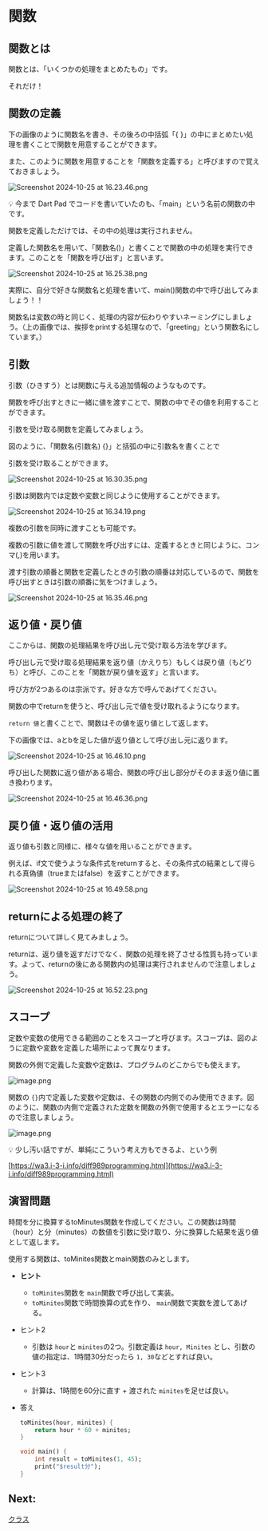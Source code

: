 # 関数

## 関数とは

関数とは、「いくつかの処理をまとめたもの」です。

それだけ！

## 関数の定義

下の画像のように関数名を書き、その後ろの中括弧「{ }」の中にまとめたい処理を書くことで関数を用意することができます。

また、このように関数を用意することを「関数を定義する」と呼びますので覚えておきましょう。

![Screenshot 2024-10-25 at 16.23.46.png](../section1/images/08/Screenshot_2024-10-25_at_16.23.46.png)

<aside>

💡 今まで Dart Pad でコードを書いていたのも、「main」という名前の関数の中です。

</aside>

関数を定義しただけでは、その中の処理は実行されません。

定義した関数名を用いて、「関数名()」と書くことで関数の中の処理を実行できます。このことを「関数を呼び出す」と言います。

![Screenshot 2024-10-25 at 16.25.38.png](../section1/images/08/Screenshot_2024-10-25_at_16.25.38.png)

実際に、自分で好きな関数名と処理を書いて、main()関数の中で呼び出してみましょう！！

関数名は変数の時と同じく、処理の内容が伝わりやすいネーミングにしましょう。（上の画像では、挨拶をprintする処理なので、「greeting」という関数名にしています。）

## 引数

引数（ひきすう）とは関数に与える追加情報のようなものです。

関数を呼び出すときに一緒に値を渡すことで、関数の中でその値を利用することができます。

引数を受け取る関数を定義してみましょう。

図のように、「関数名(引数名) {}」と括弧の中に引数名を書くことで

引数を受け取ることができます。

![Screenshot 2024-10-25 at 16.30.35.png](../section1/images/08/Screenshot_2024-10-25_at_16.30.35.png)

引数は関数内では定数や変数と同じように使用することができます。

![Screenshot 2024-10-25 at 16.34.19.png](../section1/images/08/Screenshot_2024-10-25_at_16.34.19.png)

複数の引数を同時に渡すことも可能です。

複数の引数に値を渡して関数を呼び出すには、定義するときと同じように、コンマ(,)を用います。

渡す引数の順番と関数を定義したときの引数の順番は対応しているので、関数を呼び出すときは引数の順番に気をつけましょう。

![Screenshot 2024-10-25 at 16.35.46.png](../section1/images/08/Screenshot_2024-10-25_at_16.35.46.png)

## 返り値・戻り値

ここからは、関数の処理結果を呼び出し元で受け取る方法を学びます。

呼び出し元で受け取る処理結果を返り値（かえりち）もしくは戻り値（もどりち）と呼び、このことを「関数が戻り値を返す」と言います。

呼び方が2つあるのは宗派です。好きな方で呼んであげてください。

関数の中でreturnを使うと、呼び出し元で値を受け取れるようになります。

`return 値`と書くことで、関数はその値を返り値として返します。

下の画像では、aとbを足した値が返り値として呼び出し元に返ります。

![Screenshot 2024-10-25 at 16.46.10.png](../section1/images/08/Screenshot_2024-10-25_at_16.46.10.png)

呼び出した関数に返り値がある場合、関数の呼び出し部分がそのまま返り値に置き換わります。

![Screenshot 2024-10-25 at 16.46.36.png](../section1/images/08/Screenshot_2024-10-25_at_16.46.36.png)

## 戻り値・返り値の活用

返り値も引数と同様に、様々な値を用いることができます。

例えば、if文で使うような条件式をreturnすると、その条件式の結果として得られる真偽値（trueまたはfalse）を返すことができます。

![Screenshot 2024-10-25 at 16.49.58.png](../section1/images/08/Screenshot_2024-10-25_at_16.49.58.png)

## returnによる処理の終了

returnについて詳しく見てみましょう。

returnは、返り値を返すだけでなく、関数の処理を終了させる性質も持っています。よって、returnの後にある関数内の処理は実行されませんので注意しましょう。

![Screenshot 2024-10-25 at 16.52.23.png](../section1/images/08/Screenshot_2024-10-25_at_16.52.23.png)

## スコープ

定数や変数の使用できる範囲のことをスコープと呼びます。スコープは、図のように定数や変数を定義した場所によって異なります。

関数の外側で定義した変数や定数は、プログラムのどこからでも使えます。

![image.png](../section1/images/08/image.png)

関数の `{}`内で定義した変数や定数は、その関数の内側でのみ使用できます。図のように、関数の内側で定義された定数を関数の外側で使用するとエラーになるので注意しましょう。

![image.png](../section1/images/08/image%201.png)

<aside>

💡 少し汚い話ですが、単純にこういう考え方もできるよ、という例

[https://wa3.i-3-i.info/diff989programming.html](https://wa3.i-3-i.info/diff989programming.html)

</aside>

## 演習問題

時間を分に換算するtoMinutes関数を作成してください。この関数は時間（hour）と分（minutes）の数値を引数に受け取り、分に換算した結果を返り値として返します。

使用する関数は、toMinites関数とmain関数のみとします。

- **ヒント**
    - `toMinites`関数を `main`関数で呼び出して実装。
    - `toMinites`関数で時間換算の式を作り、 `main`関数で実数を渡してあげる。
- ヒント2
    - 引数は `hour`と `minites`の2つ。引数定義は `hour, Minites` とし、引数の値の指定は、1時間30分だったら `1, 30`などとすれば良い。
- ヒント3
    - 計算は、1時間を60分に直す + 渡された `minites`を足せば良い。

- 答え
    
    ```dart
    toMinites(hour, minites) {
    	return hour * 60 + minites;
    }
    
    void main() {
    	int result = toMinites(1, 45);
    	print("$result分");
    }
    ```

## Next:

[クラス](./09_class.md)

